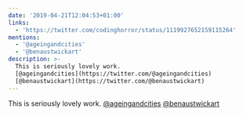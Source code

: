 ```yaml
---
date: '2019-04-21T12:04:53+01:00'
links:
  - 'https://twitter.com/codinghorror/status/1119927652159115264'
mentions:
  - '@ageingandcities'
  - '@benaustwickart'
description: >-
  This is seriously lovely work.
  [@ageingandcities](https://twitter.com/@ageingandcities)
  [@benaustwickart](https://twitter.com/@benaustwickart)
---
```

This is seriously lovely work. [@ageingandcities](https://twitter.com/@ageingandcities) [@benaustwickart](https://twitter.com/@benaustwickart) 

